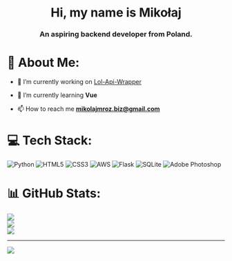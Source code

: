 <h1 align="center">Hi, my name is Mikołaj</h1>
<h3 align="center">An aspiring backend developer from Poland.</h3>


# 💫 About Me:

- 🔭 I’m currently working on [Lol-Api-Wrapper](https://github.com/Mikolaj-Mroz/lol-api-wrapper)

- 🌱 I’m currently learning **Vue**

- 📫 How to reach me **mikolajmroz.biz@gmail.com**



# 💻 Tech Stack:
![Python](https://img.shields.io/badge/python-3670A0?style=for-the-badge&logo=python&logoColor=ffdd54) ![HTML5](https://img.shields.io/badge/html5-%23E34F26.svg?style=for-the-badge&logo=html5&logoColor=white) ![CSS3](https://img.shields.io/badge/css3-%231572B6.svg?style=for-the-badge&logo=css3&logoColor=white) ![AWS](https://img.shields.io/badge/AWS-%23FF9900.svg?style=for-the-badge&logo=amazon-aws&logoColor=white) ![Flask](https://img.shields.io/badge/flask-%23000.svg?style=for-the-badge&logo=flask&logoColor=white) ![SQLite](https://img.shields.io/badge/sqlite-%2307405e.svg?style=for-the-badge&logo=sqlite&logoColor=white) ![Adobe Photoshop](https://img.shields.io/badge/adobephotoshop-%2331A8FF.svg?style=for-the-badge&logo=adobephotoshop&logoColor=white)
# 📊 GitHub Stats:
![](https://github-readme-stats.vercel.app/api?username=Mikolaj-mroz&theme=dark&hide_border=false&include_all_commits=false&count_private=true)<br/>
![](https://github-readme-streak-stats.herokuapp.com/?user=Mikolaj-mroz&theme=dark&hide_border=false)<br/>
![](https://github-readme-stats.vercel.app/api/top-langs/?username=Mikolaj-mroz&theme=dark&hide_border=false&include_all_commits=false&count_private=true&layout=compact)

---
[![](https://visitcount.itsvg.in/api?id=Mikolaj-mroz&icon=0&color=0)](https://visitcount.itsvg.in)
